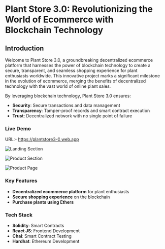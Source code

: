 
# Plant Store 3.0: Revolutionizing the World of Ecommerce with Blockchain Technology

## Introduction

Welcome to Plant Store 3.0, a groundbreaking decentralized ecommerce platform that harnesses the power of blockchain technology to create a secure, transparent, and seamless shopping experience for plant enthusiasts worldwide. This innovative project marks a significant milestone in the evolution of ecommerce, merging the benefits of decentralized technology with the vast world of online plant sales.

By leveraging blockchain technology, Plant Store 3.0 ensures:

* **Security**: Secure transactions and data management
* **Transparency**: Tamper-proof records and smart contract execution
* **Trust**: Decentralized network with no single point of failure

### Live Demo

URL:- https://plantstore3-0.web.app

![Landing Section](https://file%2B.vscode-resource.vscode-cdn.net/Users/zopper/Desktop/solidity/Ecommerce3.0/client/src/assets/readme/landingPage.png?version%3D1719823055804)

![Product Section](https://file%2B.vscode-resource.vscode-cdn.net/Users/zopper/Desktop/solidity/Ecommerce3.0/client/src/assets/readme/prodSection.png?version%3D1719823221470)

![Product Page](https://file%2B.vscode-resource.vscode-cdn.net/Users/zopper/Desktop/solidity/Ecommerce3.0/client/src/assets/readme/productPageImg.png?version%3D1719823059017)

### Key Features

* **Decentralized ecommerce platform** for plant enthusiasts
* **Secure shopping experience** on the blockchain
* **Purchase plants using Ethers**

### Tech Stack

* **Solidity**: Smart Contracts
* **React JS**: Frontend Development
* **Chai**: Smart Contract Testing
* **Hardhat**: Ethereum Development